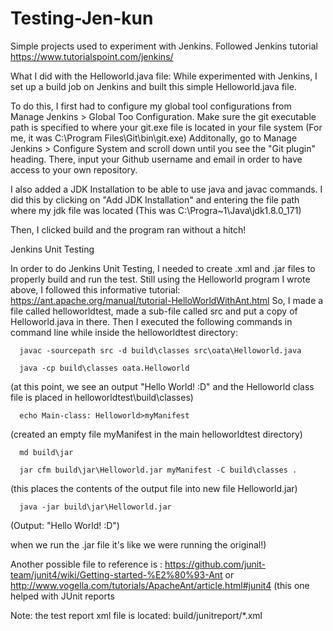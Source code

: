 # Testing-Jen-kun
Simple projects used to experiment with Jenkins. Followed Jenkins tutorial https://www.tutorialspoint.com/jenkins/

What I did with the Helloworld.java file:
While experimented with Jenkins, I set up a build job on Jenkins and built this simple Helloworld.java file. 

To do this, I first had to 
configure my global tool configurations from Manage Jenkins > Global Too Configuration. Make sure the git executable path is specified 
to where your git.exe file is located in your file system (For me, it was C:\Program Files\Git\bin\git.exe) Additonally, go to Manage
Jenkins > Configure System and scroll down until you see the "Git plugin" heading. There, input your Github username and email in order
to have access to your own repository.

I also added a JDK Installation to be able to use java and javac commands. I did this by clicking on "Add JDK Installation" and entering 
the file path where my jdk file was located (This was C:\Progra~1\Java\jdk1.8.0_171)

Then, I clicked build and the program ran without a hitch!

Jenkins Unit Testing

In order to do Jenkins Unit Testing, I needed to create .xml and .jar files to properly build and run the test. Still using the Helloworld
program I wrote above, I followed this informative tutorial: https://ant.apache.org/manual/tutorial-HelloWorldWithAnt.html 
  So, I made a file called helloworldtest, made a sub-file called src and put a copy of Helloworld.java in there. Then I executed the 
  following commands in command line while inside the helloworldtest directory:
      
      javac -sourcepath src -d build\classes src\oata\Helloworld.java
      
      java -cp build\classes oata.Helloworld
      
   (at this point, we see an output "Hello World! :D" and the Helloworld class file is placed in helloworldtest\build\classes)
      
      echo Main-class: Helloworld>myManifest
      
   (created an empty file myManifest in the main helloworldtest directory)
      
      md build\jar
      
      jar cfm build\jar\Helloworld.jar myManifest -C build\classes .
      
   (this places the contents of the output file into new file Helloworld.jar)
      
      java -jar build\jar\Helloworld.jar
      
   (Output: "Hello World! :D")
      
   when we run the .jar file it's like we were running the original!)
   
   Another possible file to reference is : https://github.com/junit-team/junit4/wiki/Getting-started-%E2%80%93-Ant 
      or http://www.vogella.com/tutorials/ApacheAnt/article.html#junit4 (this one helped with JUnit reports
      
   Note: the test report xml file is located: build/junitreport/*.xml 
